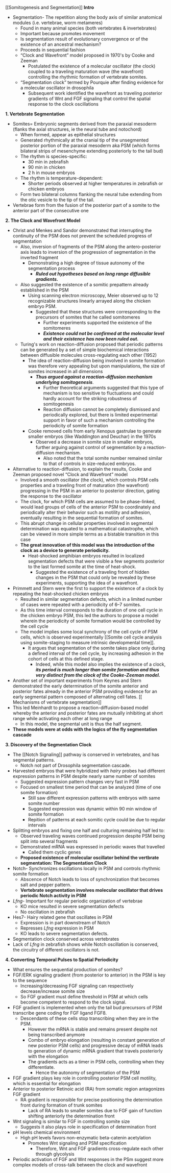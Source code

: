 [[Somitogenesis and Segmentation]]
**Intro**
- Segmentation- The repetition along the body axis of similar anatomical modules (i.e. vertebrae, worm metameres)
	- Found in many animal species (both vertebrates & invertebrates)
	- Important because promotes movement
	- Is segmentation result of evolutionary convergence or of the existence of an ancestral mechanism?
	- Proceeds in sequential fashion
	- “Clock and Wavefront” model proposed in 1970's by Cooke and Zeeman 
		- Postulated the existence of a molecular oscillator (the clock) coupled to a traveling maturation wave (the wavefront) controlling the rhythmic formation of vertebrate somites.
	- “Segmentation clock” termed by Pourquie after finding  evidence for a molecular oscillator in drosophila 
		- Subsequent work identified the wavefront as traveling posterior gradients of Wnt and FGF signaling that control the spatial response to the clock oscillations

**1. Vertebrate Segmentation**
- Somites= Embryonic segments derived from the paraxial mesoderm (flanks the axial structures, ie the neural tube and notochord)
	- When formed, appear as epithelial structures
	-  Generated rhythmically at the cranial tip of the unsegmented posterior portion of the paraxial mesoderm aka PSM (which forms bilateral strips of mesenchyme extending posteriorly to the tail bud)
	- The rhythm is species-specific: 
		- 30 min in zebrafish 
		- 90 min in chicken 
		- 2 h in mouse embryos
	- The rhythm is temperature-dependent: 
		- Shorter periods observed at higher temperatures in zebrafish or chicken embryos 
	- Form two bilateral columns flanking the neural tube extending from the otic vesicle to the tip of the tail.
- Vertebrae form from the fusion of the posterior part of a somite to the anterior part of the consecutive one 

**2. The Clock and Wavefront Model**
- Christ and Menkes and Sandor demonstrated that interrupting the continuity of the PSM does not prevent the scheduled progress of segmentation
	- Also, inversion of fragments of the PSM along the antero-posterior axis leads to inversion of the progression of segmentation in the inverted fragment
		- Demonstrating a high degree of tissue autonomy of the segmentation process
			- ***Ruled out hypotheses based on long range diffusible gradients.*** 
	- Also suggested the existence of a somitic prepattern already established in the PSM
		- Using scanning electron microscopy, Meier observed up to 12 recognizable structures linearly arrayed along the chicken embryo PSM. 
			- Suggested that these structures were corresponding to the precursors of somites that he called somitomeres
				- Further experiments supported the existence of the somitomeres
				- ***Existence could not be confirmed at the molecular level and their existence has now been ruled out.*** 
	- Turing's work on reaction-diffusion proposed that periodic patterns can be generated by a set of simple biochemical interactions between diffusible molecules cross-regulating each other (1952)
		- The idea of reaction-diffusion being involved in somite formation was therefore very appealing but upon manipulations, the size of somites increased in all dimensions
			- ***Thus argued against a reaction-diffusion mechanism underlying somitogenesis***. 
				- Further theoretical arguments suggested that this type of mechanism is too sensitive to fluctuations and could hardly account for the striking robustness of somitogenesis
				- Reaction diffusion cannot be completely dismissed and periodically explored, but there is limited experimental support in favor of such a mechanism controlling the periodicity of somite formation
		- Cooke removed cells from early Xenopus gastrulae to generate smaller embryos (like Waddington and Deuchar) in the 1970s
			- Observed a decrease in somite size in smaller embryos, further arguing against control of segmentation by a reaction-diffusion mechanism. 
				- Also noted that the total somite number remained similar to that of controls in size-reduced embryos. 
- Alternative to reaction-diffusion, to explain the results, Cooke and Zeeman proposed novel “Clock and Wavefront” model
	- Involved a smooth oscillator (the clock), which controls PSM cells properties and a traveling front of maturation (the wavefront) progressing in the PSM in an anterior to posterior direction, gating the response to the oscillator
	- The clock, for which PSM cells are assumed to be phase-linked, would lead groups of cells of the anterior PSM to coordinately and periodically alter their behavior such as motility and adhesion, eventually resulting in the sequential formation of somites.
	- This abrupt change in cellular properties involved in segmental determination was equated to a mathematical catastrophe, which can be viewed in more simple terms as a bistable transition in this case
	- **The great innovation of this model was the introduction of the clock as a device to generate periodicity.** 
		- Heat-shocked amphibian embryos resulted in localized segmentation defects that were visible a few segments posterior to the last formed somite at the time of heat-shock. 
			- Suggested the existence of a traveling front of hidden changes in the PSM that could only be revealed by these experiments, supporting the idea of a wavefront. 
- Primmett and Stern were the first to support the existence of a clock by repeating the heat-shocked chicken embryos 
	- Resulted in similar segmentation defects, which in a limited number of cases were repeated with a periodicity of 6–7 somites. 
	- As this time interval corresponds to the duration of one cell cycle in the chicken embryo PSM, this led the authors to propose a model wherein the periodicity of somite formation would be controlled by the cell cycle
	- The model implies some local synchrony of the cell cycle of PSM cells, which is observed experimentally [[Somite cell cycle analysis using somite-staging to measure intrinsic developmental time]]. 
		- It argues that segmentation of the somite takes place only during a defined interval of the cell cycle, by increasing adhesion in the cohort of cells at this defined stage. 
			- Indeed, while this model also implies the existence of a clock, ***its period is much longer than somite formation and thus very distinct from the clock of the Cooke-Zeeman model.***
- Another set of important experiments from Keynes and Stern demonstrated the early determination of the somite anterior and posterior fates already in the anterior PSM providing evidence for an early segmental pattern composed of alternating cell fates.  [[ Mechanisms of vertebrate segmentation]]
- This led Meinhardt to propose a reaction-diffusion-based model whereby the anterior and posterior fates are mutually inhibiting at short range while activating each other at long range
	- In this model, the segmental unit is thus the half segment.
- **These models were at odds with the logics of the fly segmentation cascade**

**3. Discovery of the Segmentation Clock**
- The [[Notch Signaling]] pathway is conserved in vertebrates, and has segmental patterns.
	- Notch not part of Drosophila segmentation cascade.
- Harvested embryos that were hybridized with *hairy* probes had different expression patterns in PSM despite nearly same number of somites
	- Suggested expression pattern changes very fast in PSM
	- Focused on smallest time period that can be analyzed (time of one somite formation)
		- Still saw different expression patterns with embryos with same somite number
		- Suggested expression was dynamic within 90 min window of somite formation
		- Repition of patterns at each somitic cycle could be due to regular intervals
- Splitting embryos and fixing one half and culturing remaining half led to:
	- Observed traveling waves continued progression despite PSM being split into several fragments
	- Demonstrated mRNA was expressed in periodic waves that travelled
		- Called them cyclic genes
	- **Proposed existence of molecular oscillator behind the vertbrate segmentation: The Segmentation Clock**
- Notch- Synchronizes oscillations locally in PSM and controls rhythmic somite formation
	- Abscence of Notch leads to loss of synchronization that becomes salt and pepper pattern. 
	- **Vertebrate segmentation involves molecular oscillator that drives periodic Notch activity in PSM**
- *Lfng*- Important for regular periodic organization of vertebrae
	- KO mice resulted in severe segmentation defects
	- No oscillation in zebrafish
- Hes7- Hairy related gene that oscillates in PSM
	- Expression is in part downstream of Notch
	- Represses *Lfng* expression in PSM
	- KO leads to severe segmentation defects.
- Segmentation clock conserved across vertebrates
- Lack of *Lfng* in zebrafish shows while Notch oscillation is conserved, the circuitry of different oscillators is not. 

**4. Converting Temporal Pulses to Spatial Periodicity**
- What ensures the sequential production of somites?
- FGF/ERK signaling gradient (from posterior to anterior) in the PSM is key to the sequence
	- Increasing/decreasing FGF signaling can respectively decrease/increase somite size
	- So FGF gradient must define threshold in PSM at which cells become competent to respond to the clock signal.
- FGF gradient is implemented when only the tail bud precursors of PSM transcribe gene coding for FGF ligand FGF8.
	- Descendants of these cells stop transcribing when they are in the PSM.
		- However the mRNA is stable and remains present despite not being transcribed anymore
		- Combo of embryo elongation (resulting in constant generation of new posterior PSM cells) and progressive decay of mRNA leads to generation of dynamic mRNA gradient that travels posteriorly with the elongation
		- The gradients acts as a timer in PSM cells, controlling when they differentiate.
			- Hence the autonomy of segmentation of the PSM
- FGF gradient plays key role in controlling posterior PSM cell motility, which is essential for elongation
- Anterior to posterior Retinoic acid (RA) from somatic region antagonizes FGF gradient
	- RA gradient is responsible for precise positioning the determination front during formation of trunk somites
		- Lack of RA leads to smaller somites due to FGF gain of function shifting anteriorly the determination front
- Wnt signaling is similar to FGF in controlling somite size
	- Suggests it also plays role in specification of determination front
- pH levels chemical environment
	- High pH levels favors non-enzymatic beta-catenin acetylation
		- Promotes Wnt signaling and PSM specification
			- Therefore, Wnt and FGF gradients cross-regulate each other through glycolysis
- Periodic activation of FGF and Wnt responses in the PSm suggest more complex models of cross-talk between the clock and wavefront
